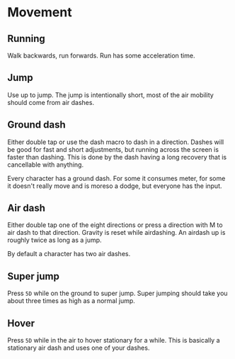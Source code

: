 # Movement
## Running
Walk backwards, run forwards. Run has some acceleration time.

## Jump
Use up to jump. The jump is intentionally short, most of the air mobility should come from air dashes.

## Ground dash
Either double tap or use the dash macro to dash in a direction. Dashes will be good for fast and short adjustments, but running across the screen is faster than dashing. This is done by the dash having a long recovery that is cancellable with anything.

Every character has a ground dash. For some it consumes meter, for some it doesn't really move and is moreso a dodge, but everyone has the input.

## Air dash
Either double tap one of the eight directions or press a direction with M to air dash to that direction. Gravity is reset while airdashing. An airdash up is roughly twice as long as a jump.

By default a character has two air dashes.

## Super jump
Press `5D` while on the ground to super jump. Super jumping should take you about three times as high as a normal jump.

## Hover
Press `5D` while in the air to hover stationary for a while. This is basically a stationary air dash and uses one of your dashes.